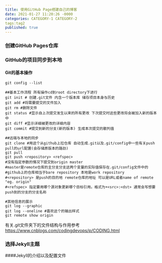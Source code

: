 ```yaml
---
title: 使用GitHub Page搭建自己的博客
date: 2021-01-27 11:20:26 -0000
categories: CATEGORY-1 CATEGORY-2
tags:tag2
published: true
---
```


### 创建GitHub Pages仓库

### GitHub的项目同步到本地

#### Git的基本操作

```shell
git config --list

##基本工作流程 所有操作cd到root directory下进行
git init # 创建.git文件 内含一个版本库 储存项目本身与历史
git add #将需要提交的文件加入
git rm #删除文件
git status #显示自上次提交发生以来的所有更改 下次提交时这些更改将会被加入新的版本中
git diff #显示详细被更改的详细内容
git commit #提交到新的分支(新的版本) 生成本次提交的散列值

##远端与本地的同步
git clone #用这个从github上拉仓库 自动生成.git以及.git/config中一些有关push pull的url配置(会存储原版本的路劲)
git pull
git push <repository> <refspec>
#没有指定参数的情况下提交到origin master 
#master是remote仓库的主分支分支这两个变量的实际值保存在.git/config文件中的
#github上的仓库相当于bare repository 本地是work repository
#<repository> 是push的目的地 remote仓库的地址 可以是URL或者name of remote "eg. origin"
#<refspec> 指定要用哪个源对象更新哪个目标引用。格式为+<src>:<dst> 通常会写想要push到的分支的分支名称

#其他信息的展示
git log --graphic
git log --oneline #喜欢这个的输出样式
git remote show origin
```

有关.git文件夹下的文件结构与作用参考
https://www.cnblogs.com/codingdevops/p/CODING.html

### 选择Jekyll主题

####Jekyll的介绍以及配置文件
